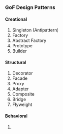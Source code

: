 ### GoF Design Patterns

#### Creational

1. Singleton (Antipattern)
2. Factory
3. Abstract Factory
4. Prototype
5. Builder

#### Structural

1. Decorator
2. Facade
3. Proxy
4. Adapter
5. Composite
6. Bridge
7. Flyweight

#### Behavioral

1. 
